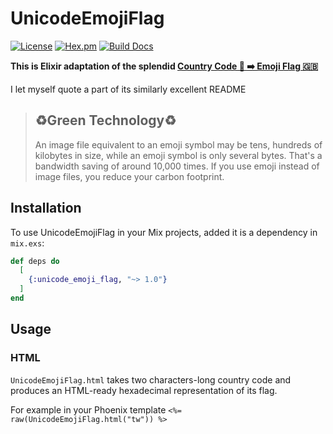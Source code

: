 # UnicodeEmojiFlag

[![License](https://img.shields.io/badge/license-0bsd-blue)](https://spdx.org/licenses/0BSD.html)
[![Hex.pm](https://img.shields.io/hexpm/v/unicode_emoji_flag.svg)](https://hex.pm/packages/unicode_emoji_flag)
[![Build Docs](https://img.shields.io/badge/hexdocs-release-blue.svg)](https://hexdocs.pm/unicode_emoji_flag/UnicodeEmojiFlag.html)

**This is Elixir adaptation of the splendid [Country Code 🔡 ➡️ Emoji Flag 🇬🇧](https://github.com/peterkahl/country-code-to-emoji-flag)**

I let myself quote a part of its similarly excellent README

> ## ♻️Green Technology♻️
> An image file equivalent to an emoji symbol may be tens, hundreds of kilobytes in size, while an emoji symbol is only several bytes. That's a bandwidth saving of around 10,000 times. If you use emoji instead of image files, you reduce your carbon footprint.


## Installation

To use UnicodeEmojiFlag in your Mix projects, added it is a dependency in `mix.exs`:

```elixir
def deps do
  [
    {:unicode_emoji_flag, "~> 1.0"}
  ]
end
```

## Usage

### HTML

  `UnicodeEmojiFlag.html` takes two characters-long country code and produces an HTML-ready hexadecimal representation of its flag.

  For example in your Phoenix template `<%= raw(UnicodeEmojiFlag.html("tw")) %>`
